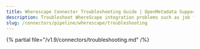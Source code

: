 ```yaml
---
title: Wherescape Connector Troubleshooting Guide | OpenMetadata Support
description: Troubleshoot WhereScape integration problems such as job fetch errors, schema mismatches, or missing lineage.
slug: /connectors/pipeline/wherescape/troubleshooting
---
```


{% partial file="/v1.9/connectors/troubleshooting.md" /%}
